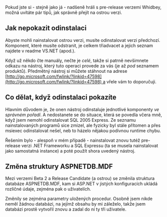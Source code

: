 <!-- dcterms:identifier = aspnetcz#56 -->
<!-- dcterms:title = Upgrade z bety na ostrou verzi ASP.NET 2.0 - jak na to -->
<!-- dcterms:abstract = Pokud jste si - stejně jako já - nadšeně hráli s pre-release verzemi Whidbey, možná uvítáte pár tipů, jak správně přejít na ostrou verzi. -->
<!-- np9:categoryId = 1 -->
<!-- x4w:category = Tipy, triky -->
<!-- np9:authorId = 1 -->
<!-- np9:authorEmail = michal.valasek@altairis.cz -->
<!-- dcterms:creator = Michal Altair Valášek -->
<!-- dcterms:created = 2005-10-31T13:25:50.5+01:00 -->
<!-- dcterms:dateAccepted = 2005-10-31T13:25:50.5+01:00 -->

Pokud jste si - stejně jako já - nadšeně hráli s pre-release verzemi Whidbey, možná uvítáte pár tipů, jak správně přejít na ostrou verzi.

## Jak nepokazit odinstalaci

Abyste mohli nainstalovat ostrou verzi, musíte odinstalovat verzi předchozí. Komponent, které musíte odstranit, je celkem třiadvacet a jejich seznam najdete v readme VS.NET (apod.).

Když už někdo čte manuály, nečte je *celé*, takže si patrně nevšimnete odkazu na nástroj, který tuto operaci provede za vás (je až *pod* seznamem produktů). Předmětný nástroj si můžete stáhnout na adrese [http://go.microsoft.com/fwlink/?linkid=47598](http://go.microsoft.com/fwlink/?linkid=47598) a vřele vám to doporučuji.

## Co dělat, když odinstalaci pokazíte

Hlavním důvodem je, že onen nástroj odinstaluje jednotlivé komponenty *ve správném pořadí*. A nedostanete se do situace, která se povedla včera mně, když jsem nemohl odinstalovat SQL 2005 Express. Ze seznamu nainstalovaných programů sice zmizel, ale fyzicky byl stále přítomen a přes msiexec odinstalovat nešel, neb to házelo nějakou podivnou runtime chybu.

Řešením bylo - alespoň v mém případě - nainstalovat znovu tutéž pre-release verzi .NET Frameworku a SQL Expressu (ta se musela nainstalovat jako samostatná instance) a poté použít shora uvedený nástroj.

## Změna struktury ASPNETDB.MDF

Mezi verzemi Beta 2 a Release Candidate (a ostrou) se změnila struktura databáze ASPNETDB.MDF, kam si ASP.NET v jistých konfiguracích ukládá rozličné údaje, zejména pak o uživatelích.

Změnily se zejména parametry uložených procedur. Osobně jsem nikde neměl žádnou databázi, na jejímž obsahu by mi záleželo, takže jsem databázi prostě vytvořil znovu a zadal do ní ty tři uživatele.